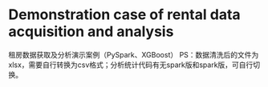 # Demonstration case of rental data acquisition and analysis
 租房数据获取及分析演示案例（PySpark、XGBoost）
 PS：数据清洗后的文件为xlsx，需要自行转换为csv格式；分析统计代码有无spark版和spark版，可自行切换。
